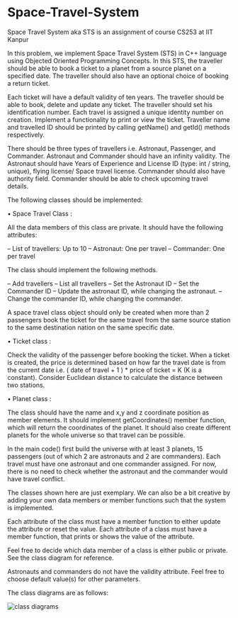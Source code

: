 # Space-Travel-System
Space Travel System aka STS is an assignment of course CS253 at IIT Kanpur



In this problem, we implement Space Travel System (STS) in C++
language using Objected Oriented Programming Concepts. In this STS, the
traveller should be able to book a ticket to a planet from a source planet on a
specified date. The traveller should also have an optional choice of booking a
return ticket.

Each ticket will have a default validity of ten years. The traveller should be able
to book, delete and update any ticket. The traveller should set his identification
number. Each travel is assigned a unique identity number on creation. Implement a functionality to print or view the ticket. Traveller name and travelled
ID should be printed by calling getName() and getId() methods respectively.

There should be three types of travellers i.e. Astronaut, Passenger, and Commander. Astronaut and Commander should have an infinity validity. The Astronaut should have Years of Experience and License ID (type: int / string,
unique), flying license/ Space travel license. Commander should also have authority field. Commander should be able to check upcoming travel details.

The following classes should be implemented:

• Space Travel Class :

All the data members of this class are private. It should have the following
attributes:

– List of travellers: Up to 10
– Astronaut: One per travel
– Commander: One per travel

The class should implement the following methods.

– Add travellers
– List all travellers
– Set the Astronaut ID
– Set the Commander ID
– Update the astronaut ID, while changing the astronaut.
– Change the commander ID, while changing the commander.

A space travel class object should only be created when more than 2
passengers book the ticket for the same travel from the same source station
to the same destination nation on the same specific date.

• Ticket class :

Check the validity of the passenger before booking the ticket. When a
ticket is created, the price is determined based on how far the travel date
is from the current date i.e. ( date of travel + 1 ) * price of ticket = K
(K is a constant). Consider Euclidean distance to calculate the distance
between two stations.

• Planet class :

The class should have the name and x,y and z coordinate position as
member elements. It should implement getCoordinates() member function, which will return the coordinates of the planet. It should also create
different planets for the whole universe so that travel can be possible.

In the main code() first build the universe with at least 3 planets, 15 passengers (out of which 2 are astronauts and 2 are commanders).
Each travel must have one astronaut and one commander assigned. For now,
there is no need to check whether the astronaut and the commander would have
travel conflict. 

The classes shown here are just exemplary. We can also be a bit creative by
adding your own data members or member functions such that the system is
implemented.

Each attribute of the class must have a member function to either update
the attribute or reset the value.
Each attribute of a class must have a member function, that prints or shows
the value of the attribute.

Feel free to decide which data member of a class is either public or private.
See the class diagram for reference.

Astronauts and commanders do not have the validity attribute.
Feel free to choose default value(s) for other parameters.

The class diagrams are as follows:


![class diagrams](https://user-images.githubusercontent.com/95034003/227057971-2f84dd09-e9cd-44f6-b4c4-a923b95df508.png)
